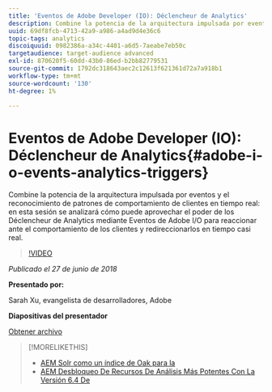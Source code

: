 ```yaml
---
title: 'Eventos de Adobe Developer (IO): Déclencheur de Analytics'
description: Combine la potencia de la arquitectura impulsada por eventos y el reconocimiento de patrones de comportamiento de clientes en tiempo real . En esta sesión se analiza cómo puede aprovechar el poder de los Déclencheur de Analytics a través de los eventos de Adobe Developer (Adobe I/O) para reaccionar ante el comportamiento de los clientes y volver a direccionar los datos en tiempo casi real.
uuid: 69df8fcb-4713-42a9-a986-a4ad9d4e36c6
topic-tags: analytics
discoiquuid: 0982386a-a34c-4401-a6d5-7aeabe7eb50c
targetaudience: target-audience advanced
exl-id: 870620f5-60dd-43b0-86ed-b2bb82779531
source-git-commit: 1792dc318643aec2c12613f621361d72a7a918b1
workflow-type: tm+mt
source-wordcount: '130'
ht-degree: 1%

---
```


# Eventos de Adobe Developer (IO): Déclencheur de Analytics{#adobe-i-o-events-analytics-triggers}

Combine la potencia de la arquitectura impulsada por eventos y el reconocimiento de patrones de comportamiento de clientes en tiempo real: en esta sesión se analizará cómo puede aprovechar el poder de los Déclencheur de Analytics mediante Eventos de Adobe I/O para reaccionar ante el comportamiento de los clientes y redireccionarlos en tiempo casi real.

>[!VIDEO](https://video.tv.adobe.com/v/22809/?quality=9)

*Publicado el 27 de junio de 2018*

**Presentado por:**

Sarah Xu, evangelista de desarrolladores, Adobe

**Diapositivas del presentador**

[Obtener archivo](assets/gems+6+27+18+adobe+io+analytics+triggers.pdf)

<!--
[Get back to the Overview](https://helpx.adobe.com/experience-manager/kt/eseminars/gems/aem-index.html)
-->

>[!MORELIKETHIS]
>
>* [AEM Solr como un índice de Oak para la](solr-as-an-oak-index-for-aem.md)
>* [AEM Desbloqueo De Recursos De Análisis Más Potentes Con La Versión 6.4 De](https://helpx.adobe.com/experience-manager/kt/eseminars/experience-insider/exp-asset-analytics-64.html)

<!-- this link is broken: >* [Getting the most out of digital interactions with AEM and Analytics](https://helpx.adobe.com/experience-manager/kt/eseminars/ask-the-expert/aem-getting-the-most-out-of-digital-interactions-with-aem-and-analytics.html) 
-->
